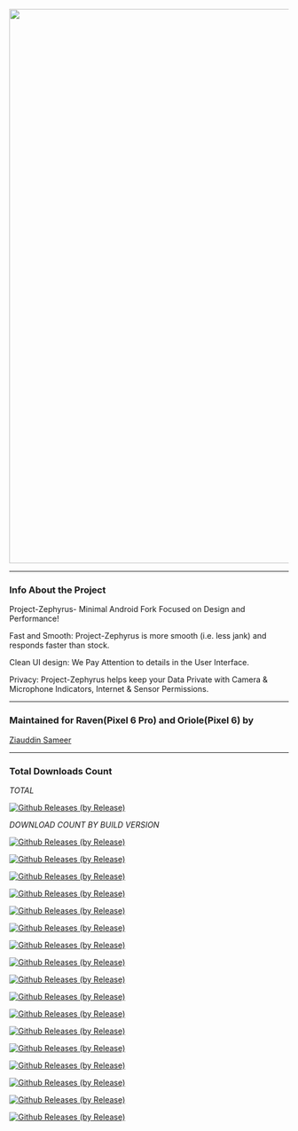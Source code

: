<p align="center"><img width="1000" src="https://github.com/ziasam/Zephyrus-Raviole/blob/main/banner.png"></p>

---------------------------------------------------------------------------------

### Info About the Project

Project-Zephyrus- Minimal Android Fork Focused on Design and Performance!

Fast and Smooth: Project-Zephyrus is more smooth (i.e. less jank) and responds faster than stock.

Clean UI design: We Pay Attention to details in the User Interface.

Privacy: Project-Zephyrus helps keep your Data Private with Camera & Microphone Indicators, Internet & Sensor Permissions.

---------------------------------------------------------------------------------

### Maintained for Raven(Pixel 6 Pro) and Oriole(Pixel 6) by

[Ziauddin Sameer](https://github.com/ziasam)

---------------------------------------------------------------------------------

### Total Downloads Count

*TOTAL*

[![Github Releases (by Release)](https://img.shields.io/github/downloads/ziasam/Zephyrus-Raviole/total.svg)](https://github.com/ziasam/Zephyrus-Raviole/releases)

*DOWNLOAD COUNT BY BUILD VERSION*

[![Github Releases (by Release)](https://img.shields.io/github/downloads/ziasam/Zephyrus-Raviole/v13.3-Oriole/total.svg)](https://github.com/ziasam/Zephyrus-Raviole/releases)

[![Github Releases (by Release)](https://img.shields.io/github/downloads/ziasam/Zephyrus-Raviole/v13.3-Raven/total.svg)](https://github.com/ziasam/Zephyrus-Raviole/releases)

[![Github Releases (by Release)](https://img.shields.io/github/downloads/ziasam/Zephyrus-Raviole/v13.3-Oriole-Stable/total.svg)](https://github.com/ziasam/Zephyrus-Raviole/releases)

[![Github Releases (by Release)](https://img.shields.io/github/downloads/ziasam/Zephyrus-Raviole/v13.3-Raven-Stable/total.svg)](https://github.com/ziasam/Zephyrus-Raviole/releases)

[![Github Releases (by Release)](https://img.shields.io/github/downloads/ziasam/Zephyrus-Raviole/v13.4-Oriole/total.svg)](https://github.com/ziasam/Zephyrus-Raviole/releases)

[![Github Releases (by Release)](https://img.shields.io/github/downloads/ziasam/Zephyrus-Raviole/v13.4-Oriole-Stable/total.svg)](https://github.com/ziasam/Zephyrus-Raviole/releases)

[![Github Releases (by Release)](https://img.shields.io/github/downloads/ziasam/Zephyrus-Raviole/v13.4-Raven-Stable/total.svg)](https://github.com/ziasam/Zephyrus-Raviole/releases)

[![Github Releases (by Release)](https://img.shields.io/github/downloads/ziasam/Zephyrus-Raviole/v13.5-Oriole-Stable/total.svg)](https://github.com/ziasam/Zephyrus-Raviole/releases)

[![Github Releases (by Release)](https://img.shields.io/github/downloads/ziasam/Zephyrus-Raviole/v13.5-Raven-Stable/total.svg)](https://github.com/ziasam/Zephyrus-Raviole/releases)

[![Github Releases (by Release)](https://img.shields.io/github/downloads/ziasam/Zephyrus-Raviole/v13.6-Oriole-Stable/total.svg)](https://github.com/ziasam/Zephyrus-Raviole/releases)

[![Github Releases (by Release)](https://img.shields.io/github/downloads/ziasam/Zephyrus-Raviole/v13.6-Raven-Stable/total.svg)](https://github.com/ziasam/Zephyrus-Raviole/releases)

[![Github Releases (by Release)](https://img.shields.io/github/downloads/ziasam/Zephyrus-Raviole/v13.6.1-Oriole-Stable/total.svg)](https://github.com/ziasam/Zephyrus-Raviole/releases)

[![Github Releases (by Release)](https://img.shields.io/github/downloads/ziasam/Zephyrus-Raviole/v13.6.1-Raven-Stable/total.svg)](https://github.com/ziasam/Zephyrus-Raviole/releases)

[![Github Releases (by Release)](https://img.shields.io/github/downloads/ziasam/Zephyrus-Raviole/v13.7-Oriole-Stable/total.svg)](https://github.com/ziasam/Zephyrus-Raviole/releases)

[![Github Releases (by Release)](https://img.shields.io/github/downloads/ziasam/Zephyrus-Raviole/v13.7-Raven-Stable/total.svg)](https://github.com/ziasam/Zephyrus-Raviole/releases)

[![Github Releases (by Release)](https://img.shields.io/github/downloads/ziasam/Zephyrus-Raviole/v13.8-Oriole-Stable/total.svg)](https://github.com/ziasam/Zephyrus-Raviole/releases)

[![Github Releases (by Release)](https://img.shields.io/github/downloads/ziasam/Zephyrus-Raviole/v13.8-Raven-Stable/total.svg)](https://github.com/ziasam/Zephyrus-Raviole/releases)
